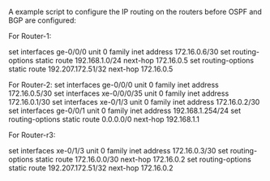 A example script to configure the IP routing on the routers before OSPF and BGP are configured:

For Router-1:


set interfaces ge-0/0/0 unit 0 family inet address 172.16.0.6/30
set routing-options static route 192.168.1.0/24 next-hop 172.16.0.5
set routing-options static route 192.207.172.51/32 next-hop 172.16.0.5


For Router-2:
set interfaces ge-0/0/0 unit 0 family inet address 172.16.0.5/30
set interfaces xe-0/0/0/35 unit 0 family inet address 172.16.0.1/30
set interfaces xe-0/1/3 unit 0 family inet address 172.16.0.2/30
set interfaces ge-0/0/1 unit 0 family inet address 192.168.1.254/24
set routing-options static route 0.0.0.0/0 next-hop 192.168.1.1


For Router-r3:

set interfaces xe-0/1/3 unit 0 family inet address 172.16.0.3/30
set routing-options static route 172.16.0.0/30 next-hop 172.16.0.2
set routing-options static route 192.207.172.51/32 next-hop 172.16.0.2